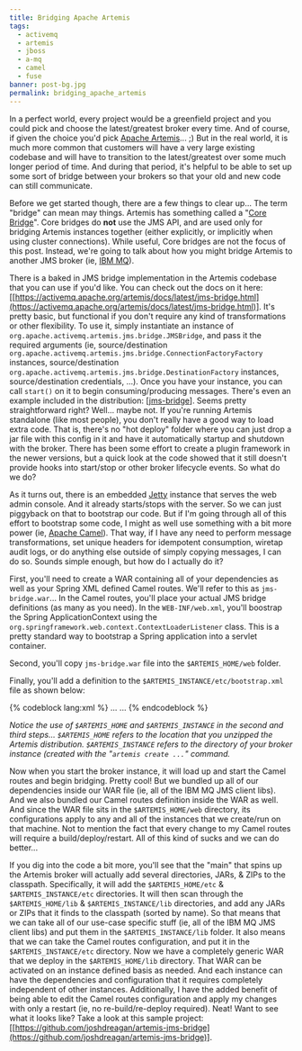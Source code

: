 ```yaml
---
title: Bridging Apache Artemis
tags:
  - activemq
  - artemis
  - jboss
  - a-mq
  - camel
  - fuse
banner: post-bg.jpg
permalink: bridging_apache_artemis
---
```



In a perfect world, every project would be a greenfield project and you could pick and choose the latest/greatest broker every time. And of course, if given the choice you'd pick [Apache Artemis](https://activemq.apache.org/artemis/)... ;) But in the real world, it is much more common that customers will have a very large existing codebase and will have to transition to the latest/greatest over some much longer period of time. And during that period, it's helpful to be able to set up some sort of bridge between your brokers so that your old and new code can still communicate.<!-- more -->

Before we get started though, there are a few things to clear up... The term "bridge" can mean may things. Artemis has something called a "[Core Bridge](https://activemq.apache.org/artemis/docs/latest/core-bridges.html)". Core bridges do __not__ use the JMS API, and are used only for bridging Artemis instances together (either explicitly, or implicitly when using cluster connections). While useful, Core bridges are not the focus of this post. Instead, we're going to talk about how you might bridge Artemis to another JMS broker (ie, [IBM MQ](https://www.ibm.com/software/products/en/ibm-mq)).

There is a baked in JMS bridge implementation in the Artemis codebase that you can use if you'd like. You can check out the docs on it here: [[https://activemq.apache.org/artemis/docs/latest/jms-bridge.html](https://activemq.apache.org/artemis/docs/latest/jms-bridge.html)]. It's pretty basic, but functional if you don't require any kind of transformations or other flexibility. To use it, simply instantiate an instance of `org.apache.activemq.artemis.jms.bridge.JMSBridge`, and pass it the required arguments (ie, source/destination `org.apache.activemq.artemis.jms.bridge.ConnectionFactoryFactory` instances, source/destination `org.apache.activemq.artemis.jms.bridge.DestinationFactory` instances, source/destination credentials, ...). Once you have your instance, you can call `start()` on it to begin consuming/producing messages. There's even an example included in the distribution: [[jms-bridge](https://github.com/apache/activemq-artemis/tree/master/examples/features/standard/jms-bridge)]. Seems pretty straightforward right? Well... maybe not. If you're running Artemis standalone (like most people), you don't really have a good way to load extra code. That is, there's no "hot deploy" folder where you can just drop a jar file with this config in it and have it automatically startup and shutdown with the broker. There has been some effort to create a plugin framework in the newer versions, but a quick look at the code showed that it still doesn't provide hooks into start/stop or other broker lifecycle events. So what do we do?

As it turns out, there is an embedded [Jetty](http://www.eclipse.org/jetty/) instance that serves the web admin console. And it already starts/stops with the server. So we can just piggyback on that to bootstrap our code. But if I'm going through all of this effort to bootstrap some code, I might as well use something with a bit more power (ie, [Apache Camel](http://camel.apache.org/)). That way, if I have any need to perform message transformations, set unique headers for idempotent consumption, wiretap audit logs, or do anything else outside of simply copying messages, I can do so. Sounds simple enough, but how do I actually do it?

First, you'll need to create a WAR containing all of your dependencies as well as your Spring XML defined Camel routes. We'll refer to this as `jms-bridge.war`... In the Camel routes, you'll place your actual JMS bridge definitions (as many as you need). In the `WEB-INF/web.xml`, you'll boostrap the Spring ApplicationContext using the `org.springframework.web.context.ContextLoaderListener` class. This is a pretty standard way to bootstrap a Spring application into a servlet container.

Second, you'll copy `jms-bridge.war` file into the `$ARTEMIS_HOME/web` folder.

Finally, you'll add a definition to the `$ARTEMIS_INSTANCE/etc/bootstrap.xml` file as shown below:

{% codeblock lang:xml %}
<broker xmlns="http://activemq.org/schema">
  ...
  <web bind="http://localhost:8161" path="web">
    ...
    <app url="jms-bridge" war="jms-bridge.war"/>
  </web>
</broker>
{% endcodeblock %}

*Notice the use of `$ARTEMIS_HOME` and `$ARTEMIS_INSTANCE` in the second and third steps... `$ARTEMIS_HOME` refers to the location that you unzipped the Artemis distribution. `$ARTEMIS_INSTANCE` refers to the directory of your broker instance (created with the "`artemis create ...`" command.*

Now when you start the broker instance, it will load up and start the Camel routes and begin bridging. Pretty cool! But we bundled up all of our dependencies inside our WAR file (ie, all of the IBM MQ JMS client libs). And we also bundled our Camel routes definition inside the WAR as well. And since the WAR file sits in the `$ARTEMIS_HOME/web` directory, its configurations apply to any and all of the instances that we create/run on that machine. Not to mention the fact that every change to my Camel routes will require a build/deploy/restart. All of this kind of sucks and we can do better... 

If you dig into the code a bit more, you'll see that the "main" that spins up the Artemis broker will actually add several directories, JARs, & ZIPs to the classpath. Specifically, it will add the `$ARTEMIS_HOME/etc` & `$ARTEMIS_INSTANCE/etc` directories. It will then scan through the `$ARTEMIS_HOME/lib` & `$ARTEMIS_INSTANCE/lib` directories, and add any JARs or ZIPs that it finds to the classpath (sorted by name). So that means that we can take all of our use-case specific stuff (ie, all of the IBM MQ JMS client libs) and put them in the `$ARTEMIS_INSTANCE/lib` folder. It also means that we can take the Camel routes configuration, and put it in the `$ARTEMIS_INSTANCE/etc` directory. Now we have a completely generic WAR that we deploy in the `$ARTEMIS_HOME/lib` directory. That WAR can be activated on an instance defined basis as needed. And each instance can have the dependencies and configuration that it requires completely independent of other instances. Additionally, I have the added benefit of being able to edit the Camel routes configuration and apply my changes with only a restart (ie, no re-build/re-deploy required). Neat! Want to see what it looks like? Take a look at this sample project: [[https://github.com/joshdreagan/artemis-jms-bridge](https://github.com/joshdreagan/artemis-jms-bridge)].

